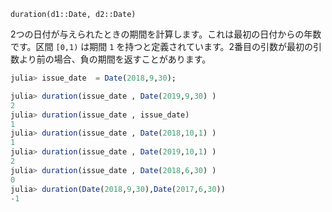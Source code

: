```
duration(d1::Date, d2::Date)
```

2つの日付が与えられたときの期間を計算します。これは最初の日付からの年数です。区間 `[0,1)` は期間 `1` を持つと定義されています。2番目の引数が最初の引数より前の場合、負の期間を返すことがあります。

```julia
julia> issue_date  = Date(2018,9,30);

julia> duration(issue_date , Date(2019,9,30) ) 
2
julia> duration(issue_date , issue_date) 
1
julia> duration(issue_date , Date(2018,10,1) ) 
1
julia> duration(issue_date , Date(2019,10,1) ) 
2
julia> duration(issue_date , Date(2018,6,30) ) 
0
julia> duration(Date(2018,9,30),Date(2017,6,30)) 
-1
```

